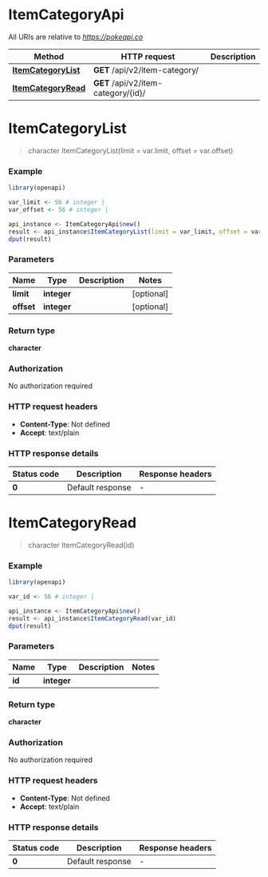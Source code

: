 # ItemCategoryApi

All URIs are relative to *https://pokeapi.co*

Method | HTTP request | Description
------------- | ------------- | -------------
[**ItemCategoryList**](ItemCategoryApi.md#ItemCategoryList) | **GET** /api/v2/item-category/ | 
[**ItemCategoryRead**](ItemCategoryApi.md#ItemCategoryRead) | **GET** /api/v2/item-category/{id}/ | 


# **ItemCategoryList**
> character ItemCategoryList(limit = var.limit, offset = var.offset)



### Example
```R
library(openapi)

var_limit <- 56 # integer | 
var_offset <- 56 # integer | 

api_instance <- ItemCategoryApi$new()
result <- api_instance$ItemCategoryList(limit = var_limit, offset = var_offset)
dput(result)
```

### Parameters

Name | Type | Description  | Notes
------------- | ------------- | ------------- | -------------
 **limit** | **integer**|  | [optional] 
 **offset** | **integer**|  | [optional] 

### Return type

**character**

### Authorization

No authorization required

### HTTP request headers

 - **Content-Type**: Not defined
 - **Accept**: text/plain

### HTTP response details
| Status code | Description | Response headers |
|-------------|-------------|------------------|
| **0** | Default response |  -  |

# **ItemCategoryRead**
> character ItemCategoryRead(id)



### Example
```R
library(openapi)

var_id <- 56 # integer | 

api_instance <- ItemCategoryApi$new()
result <- api_instance$ItemCategoryRead(var_id)
dput(result)
```

### Parameters

Name | Type | Description  | Notes
------------- | ------------- | ------------- | -------------
 **id** | **integer**|  | 

### Return type

**character**

### Authorization

No authorization required

### HTTP request headers

 - **Content-Type**: Not defined
 - **Accept**: text/plain

### HTTP response details
| Status code | Description | Response headers |
|-------------|-------------|------------------|
| **0** | Default response |  -  |

